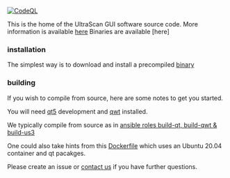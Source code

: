 [![CodeQL](https://github.com/ehb54/ultrascan3/actions/workflows/codeql-analysis.yml/badge.svg)](https://github.com/ehb54/ultrascan3/actions/workflows/codeql-analysis.yml)

This is the home of the UltraScan GUI software source code.
More information is available [here](https://ultrascan.aucsolutions.com)
Binaries are available [here]

### installation

The simplest way is to download and install a precompiled [binary](https://www.ultrascan3.aucsolutions.com/download.php)

### building
 
If you wish to compile from source, here are some notes to get you started.

You will need [qt5](https://doc.qt.io/qt-5/gettingstarted.html) development and [qwt](https://qwt.sourceforge.io/) installed.

We typically compile from source as in [ansible roles build-qt, build-qwt & build-us3](https://github.com/KJSain/us3lims-roles/tree/master/roles)

One could also take hints from this [Dockerfile](https://github.com/ehb54/ultrascan3/blob/master/admin/codeql/docker/docker/Dockerfile) which uses an Ubuntu 20.04 container and qt pacakges.

Please create an issue or [contact us](https://www.ultrascan3.aucsolutions.com/contacts.php) if you have further questions.
